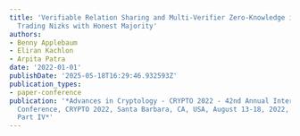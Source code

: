 ```yaml
---
title: 'Verifiable Relation Sharing and Multi-Verifier Zero-Knowledge in Two Rounds:
  Trading Nizks with Honest Majority'
authors:
- Benny Applebaum
- Eliran Kachlon
- Arpita Patra
date: '2022-01-01'
publishDate: '2025-05-18T16:29:46.932593Z'
publication_types:
- paper-conference
publication: '*Advances in Cryptology - CRYPTO 2022 - 42nd Annual International Cryptology
  Conference, CRYPTO 2022, Santa Barbara, CA, USA, August 13-18, 2022, Proceedings,
  Part IV*'
---
```

